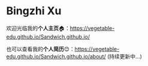 # Bingzhi Xu

欢迎光临我的**个人主页**🏠：<https://vegetable-edu.github.io/Sandwich.github.io/>

也可以查看我的**个人简历**😊：<https://vegetable-edu.github.io/Sandwich.github.io/about/> (持续更新中...)

